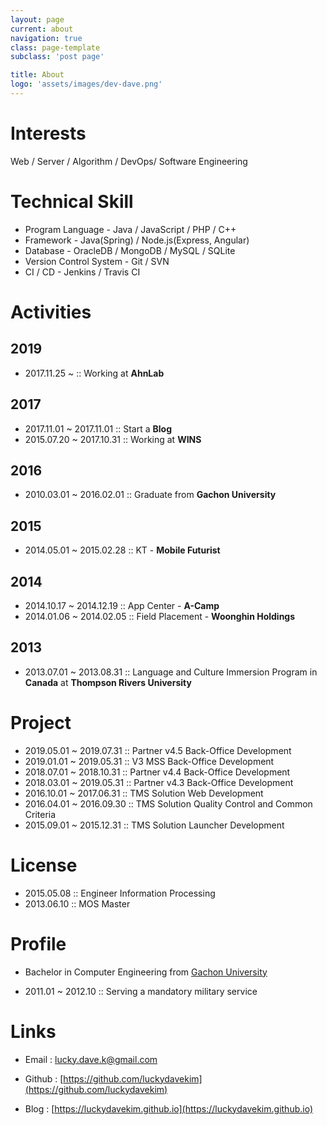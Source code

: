 ```yaml
---
layout: page
current: about
navigation: true
class: page-template
subclass: 'post page'

title: About
logo: 'assets/images/dev-dave.png'
---
```


# Interests
Web / Server / Algorithm / DevOps/ Software Engineering

# Technical Skill
- Program Language - Java / JavaScript / PHP / C++
- Framework - Java(Spring) / Node.js(Express, Angular)
- Database - OracleDB / MongoDB / MySQL / SQLite
- Version Control System - Git / SVN
- CI / CD - Jenkins / Travis CI

# Activities
## 2019
- 2017.11.25 ~ :: Working at **AhnLab**

## 2017
- 2017.11.01 ~ 2017.11.01 :: Start a **Blog**
- 2015.07.20 ~ 2017.10.31 :: Working at **WINS**

## 2016
- 2010.03.01 ~ 2016.02.01 :: Graduate from **Gachon University**

## 2015
- 2014.05.01 ~ 2015.02.28 :: KT - **Mobile Futurist**

## 2014
- 2014.10.17 ~ 2014.12.19 :: App Center - **A-Camp**
- 2014.01.06 ~ 2014.02.05 :: Field Placement - **Woonghin Holdings**

## 2013
- 2013.07.01 ~ 2013.08.31 :: Language and Culture Immersion Program in **Canada** at **Thompson Rivers University** 

# Project
- 2019.05.01 ~ 2019.07.31 :: Partner v4.5 Back-Office Development
- 2019.01.01 ~ 2019.05.31 :: V3 MSS Back-Office Development
- 2018.07.01 ~ 2018.10.31 :: Partner v4.4 Back-Office Development
- 2018.03.01 ~ 2019.05.31 :: Partner v4.3 Back-Office Development
- 2016.10.01 ~ 2017.06.31 :: TMS Solution Web Development
- 2016.04.01 ~ 2016.09.30 :: TMS Solution Quality Control and Common Criteria
- 2015.09.01 ~ 2015.12.31 :: TMS Solution Launcher Development

# License
- 2015.05.08 :: Engineer Information Processing
- 2013.06.10 :: MOS Master

# Profile
- Bachelor in Computer Engineering from [Gachon University](http://www.gachon.ac.kr/)

- 2011.01 ~ 2012.10 :: Serving a mandatory military service

# Links
- Email : lucky.dave.k@gmail.com

- Github : [https://github.com/luckydavekim](https://github.com/luckydavekim)

- Blog : [https://luckydavekim.github.io](https://luckydavekim.github.io)